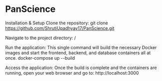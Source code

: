 # PanScience
Installation & Setup
Clone the repository:
git clone https://github.com/ShrutiUpadhyay17/PanScience.git


Navigate to the project directory: /

Run the application:
This single command will build the necessary Docker images and start the frontend, backend, and database containers all at once.
docker-compose up --build

Access the application:
Once the build is complete and the containers are running, open your web browser and go to:
http://localhost:3000
